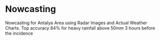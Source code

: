 ﻿# Nowcasting
Nowcasting for Antalya Area using Radar Images and Actual Weather Charts. Top accuracy 84% for heavy rainfall above 50mm 3 hours before the incidence
